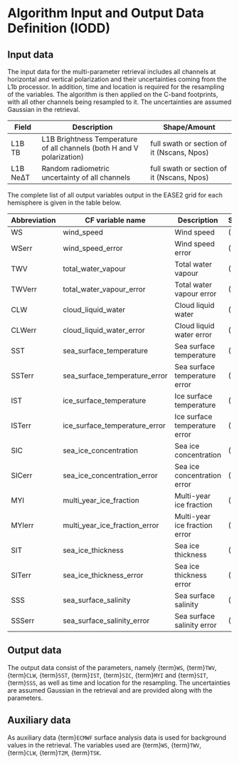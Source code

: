 # Algorithm Input and Output Data Definition (IODD)

## Input data

The input data for the multi-parameter retrieval includes all channels at
horizontal and vertical polarization and their uncertainties coming from the
L1b processor. In addition, time and location is required for the resampling of the variables. The algorithm is then applied on the C-band footprints, with all other channels being resampled to it. The
uncertainties are assumed Gaussian in the retrieval. 

| Field | Description | Shape/Amount |
| ---   | ----------- | ------------ |
| L1B TB | L1B Brightness Temperature of all channels (both H and V polarization) | full swath or section of it (Nscans, Npos) |
| L1B NeΔT | Random radiometric uncertainty of all channels | full swath or section of it (Nscans, Npos) |


The complete list of all output variables output in the EASE2 grid for each hemisphere is given in the table below.

| Abbreviation | CF variable name | Description | Shape/Amount |
| --- | --- | --- | --- |
| WS | wind_speed | Wind speed | (1440,1440) |
| WSerr | wind_speed_error | Wind speed error | (1440,1440) |
| TWV | total_water_vapour | Total water vapour | (1440,1440) |
| TWVerr | total_water_vapour_error | Total water vapour error | (1440,1440) |
| CLW | cloud_liquid_water | Cloud liquid water | (1440,1440) |
| CLWerr | cloud_liquid_water_error | Cloud liquid water error | (1440,1440) |
| SST | sea_surface_temperature | Sea surface temperature | (1440,1440) |
| SSTerr | sea_surface_temperature_error | Sea surface temperature error | (1440,1440) |
| IST | ice_surface_temperature | Ice surface temperature | (1440,1440) |
| ISTerr | ice_surface_temperature_error | Ice surface temperature error | (1440,1440) |
| SIC | sea_ice_concentration | Sea ice concentration | (1440,1440) |
| SICerr | sea_ice_concentration_error | Sea ice concentration error | (1440,1440) |
| MYI | multi_year_ice_fraction | Multi-year ice fraction | (1440,1440) |
| MYIerr | multi_year_ice_fraction_error | Multi-year ice fraction error | (1440,1440) |
| SIT | sea_ice_thickness | Sea ice thickness | (1440,1440) |
| SITerr | sea_ice_thickness_error | Sea ice thickness error | (1440,1440) |
| SSS | sea_surface_salinity | Sea surface salinity | (1440,1440) |
| SSSerr | sea_surface_salinity_error | Sea surface salinity error | (1440,1440) |


## Output data

The output data consist of the parameters, namely {term}`WS`, {term}`TWV`,
{term}`CLW`, {term}`SST`, {term}`IST`, {term}`SIC`, {term}`MYI` and
{term}`SIT`, {term}`SSS`, as well as time and location for the resampling. The uncertainties are assumed
Gaussian in the retrieval and are provided along with the parameters. 

## Auxiliary data
As auxiliary data {term}`ECMWF`
surface analysis data is used for background values in the retrieval. The
variables used are {term}`WS`, {term}`TWV`, {term}`CLW`, {term}`T2M`,
{term}`TSK`. 
